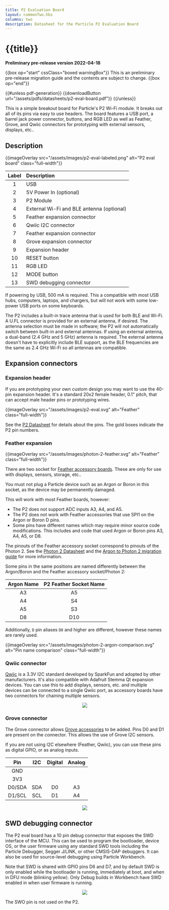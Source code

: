 ```yaml
---
title: P2 Evaluation Board
layout: commonTwo.hbs
columns: two
description: Datasheet for the Particle P2 Evaluation Board
---
```


# {{title}}

**Preliminary pre-release version 2022-04-18**

{{box op="start" cssClass="boxed warningBox"}}
This is an preliminary pre-release migration guide and the contents are subject to change.
{{box op="end"}}

{{#unless pdf-generation}}
{{downloadButton url="/assets/pdfs/datasheets/p2-eval-board.pdf"}}
{{/unless}}

This is a simple breakout board for Particle's P2 Wi-Fi module. It breaks out all of its pins via easy to use headers. The board features a USB port, a barrel jack power connector, buttons, and RGB LED as well as Feather, Grove, and Qwiic connectors for prototyping with external sensors, displays, etc..

## Description

{{imageOverlay src="/assets/images/p2-eval-labeled.png" alt="P2 eval board" class="full-width"}}

| Label | Description |
| :---: | :--- |
|     1 | USB |
|     2 | 5V Power In (optional) |
|     3 | P2 Module |
|     4 | External Wi-Fi and BLE antenna (optional) |
|     5 | Feather expansion connector |
|     6 | Qwiic I2C connector |
|     7 | Feather expansion connector |
|     8 | Grove expansion connector |
|     9 | Expansion header|
|    10 | RESET button |
|    11 | RGB LED |
|    12 | MODE button|
|    13 | SWD debugging connector |

If powering by USB, 500 mA is required. This a compatible with most USB hubs, computers, laptops, and chargers, but will not work with some low-power USB ports on some keyboards.
 
The P2 includes a built-in trace antenna that is used for both BLE and Wi-Fi. A U.FL connector is provided for an external antenna, if desired. The antenna selection must be made in software; the P2 will not automatically switch between built-in and external antennas. If using an external antenna, a dual-band (2.4 GHz and 5 GHz) antenna is required. The external antenna doesn't have to explicitly include BLE support, as the BLE frequencies are the same as 2.4 GHz Wi-Fi so all antennas are compatible.

## Expansion connectors

### Expansion header

If you are prototyping your own custom design you may want to use the 40-pin expansion header. It's a standard 20x2 female header, 0.1" pitch, that can accept male header pins or prototyping wires.
    
{{imageOverlay src="/assets/images/p2-eval.svg" alt="Feather" class="full-width"}}

See the [P2 Datasheet](/datasheets/wi-fi/p2-datasheet/) for details about the pins. The gold boxes indicate the P2 pin numbers.

### Feather expansion

{{imageOverlay src="/assets/images/photon-2-feather.svg" alt="Feather" class="full-width"}}

There are two socket for [Feather accessory boards](/community/feather/). These are only for use with displays, sensors, storage, etc.. 

You must not plug a Particle device such as an Argon or Boron in this socket, as the device may be permanently damaged.

This will work with most Feather boards, however:

- The P2 does not support ADC inputs A3, A4, and A5.
- The P2 does not work with Feather accessories that use SPI1 on the Argon or Boron D pins.
- Some pins have different names which may require minor source code modifications. This includes and code that used Argon or Boron pins A3, A4, A5, or D8.

The pinouts of the Feather accessory socket correspond to pinouts of the Photon 2. See the [Photon 2 Datasheet](/datasheets/wi-fi/photon-2-datasheet/) and the [Argon to Photon 2 migration guide](/datasheets/wi-fi/photon-2-argon-migration-guide/) for more information.

Some pins in the same positions are named differently between the Argon/Boron and the Feather accessory socket/Photon 2:

| Argon Name | P2 Feather Socket Name |
| :---: | :---: |
| A3 | A5 |
| A4 | S4 |
| A5 | S3 |
| D8 | D10 |

Additionally, `D` pin aliases `D8` and higher are different, however these names are rarely used.

{{imageOverlay src="/assets/images/photon-2-argon-comparison.svg" alt="Pin name comparison" class="full-width"}}


### Qwiic connector

[Qwiic](/community/qwiic) is a 3.3V I2C standard developed by SparkFun and adopted by other manufacturers. It's also compatible with Adafruit Stemma Qt expansion devices. You can use this to add displays, sensors, etc. and multiple devices can be connected to a single Qwiic port, as accessory boards have two connectors for chaining multiple sensors.

<div align="center"><img src="/assets/images/qwiic/qwiic-bme280.jpg" class="small" ></div>


### Grove connector

The Grove connector allows [Grove accessories](/datasheets/accessories/gen3-accessories/#grove-starter-kit) to be added. Pins D0 and D1 are present on the connector. This allows the use of Grove I2C sensors.

If you are not using I2C elsewhere (Feather, Qwiic), you can use these pins as digital GPIO, or as analog inputs.

| Pin | I2C | Digital | Analog |
| :---: | :---: | :---: | :---: |
| GND | | | |
| 3V3 | | | |
| D0/SDA | SDA | D0 | A3 |
| D1/SCL | SCL | D1 | A4 |

<div align="center"><img src="/assets/images/accessories/grove-mesh-starter-kit/temphumi.png" ></div>


## SWD debugging connector

The P2 eval board has a 10 pin debug connector that exposes the SWD interface of the MCU. This can be used to program the bootloader, device OS, or the user firmware using any standard SWD tools including the Particle Debugger, Segger J/LINK, or other CMSIS-DAP debuggers. It can also be used for source-level debugging using Particle Workbench.

Note that SWD is shared with GPIO pins D6 and D7, and by default SWD is only enabled while the bootloader is running, immediately at boot, and when in DFU mode (blinking yellow). Only Debug builds in Workbench have SWD enabled in when user firmware is running.

<div align="center"><img src="/assets/images/argon/swd-connector-pinout.png" class="small"></div>

The SWO pin is not used on the P2.

